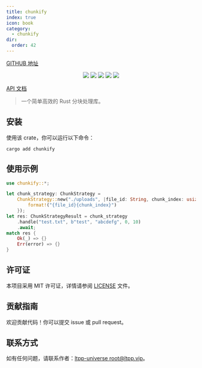 ```yaml
---
title: chunkify
index: true
icon: book
category:
  - chunkify
dir:
  order: 42
---
```


<Share colorful />

[GITHUB 地址](https://github.com/ltpp-universe/chunkify)

<center>

[![](https://img.shields.io/crates/v/chunkify.svg)](https://crates.io/crates/chunkify)
[![](https://img.shields.io/crates/d/chunkify.svg)](https://img.shields.io/crates/d/chunkify.svg)
[![](https://docs.rs/chunkify/badge.svg)](https://docs.rs/chunkify)
[![](https://github.com/ltpp-universe/chunkify/workflows/Rust/badge.svg)](https://github.com/ltpp-universe/chunkify/actions?query=workflow:Rust)
[![](https://img.shields.io/crates/l/chunkify.svg)](./LICENSE)

</center>

[API 文档](https://docs.rs/chunkify/latest/chunkify/)

> 一个简单高效的 Rust 分块处理库。

## 安装

使用该 crate，你可以运行以下命令：

```shell
cargo add chunkify
```

## 使用示例

```rust
use chunkify::*;

let chunk_strategy: ChunkStrategy =
    ChunkStrategy::new("./uploads", |file_id: String, chunk_index: usize| {
        format!("{file_id}{chunk_index}")
    });
let res: ChunkStrategyResult = chunk_strategy
    .handle("test.txt", b"test", "abcdefg", 0, 10)
    .await;
match res {
    Ok(_) => {}
    Err(error) => {}
}
```

## 许可证

本项目采用 MIT 许可证，详情请参阅 [LICENSE](LICENSE) 文件。

## 贡献指南

欢迎贡献代码！你可以提交 issue 或 pull request。

## 联系方式

如有任何问题，请联系作者：[ltpp-universe <root@ltpp.vip>](mailto:root@ltpp.vip)。

<Bottom />
